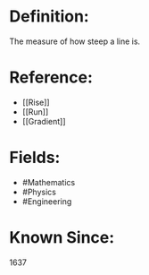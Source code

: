 

# Definition:
The measure of how steep a line is.

# Reference:
- [[Rise]]
- [[Run]]
- [[Gradient]]

# Fields: 
- #Mathematics
- #Physics
- #Engineering

# Known Since:
1637

